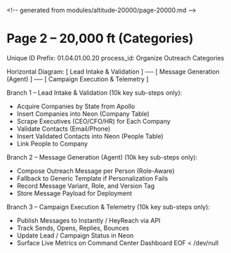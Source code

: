 <!--
─────────────────────────────────────────────
📁 CTB Classification Metadata
─────────────────────────────────────────────
CTB Branch: docs/pages
Barton ID: 06.01.07
Unique ID: CTB-E8D00525
Blueprint Hash:
Last Updated: 2025-10-23
Enforcement: None
─────────────────────────────────────────────
-->

<\!-- generated from modules/altitude-20000/page-20000.md -->
# Page 2 – 20,000 ft (Categories)
Unique ID Prefix: 01.04.01.00.20
process_id: Organize Outreach Categories

Horizontal Diagram:
[ Lead Intake & Validation ] ── [ Message Generation (Agent) ] ── [ Campaign Execution & Telemetry ]

Branch 1 – Lead Intake & Validation (10k key sub-steps only):
- Acquire Companies by State from Apollo
- Insert Companies into Neon (Company Table)
- Scrape Executives (CEO/CFO/HR) for Each Company
- Validate Contacts (Email/Phone)
- Insert Validated Contacts into Neon (People Table)
- Link People to Company

Branch 2 – Message Generation (Agent) (10k key sub-steps only):
- Compose Outreach Message per Person (Role-Aware)
- Fallback to Generic Template if Personalization Fails
- Record Message Variant, Role, and Version Tag
- Store Message Payload for Deployment

Branch 3 – Campaign Execution & Telemetry (10k key sub-steps only):
- Publish Messages to Instantly / HeyReach via API
- Track Sends, Opens, Replies, Bounces
- Update Lead / Campaign Status in Neon
- Surface Live Metrics on Command Center Dashboard
EOF < /dev/null
